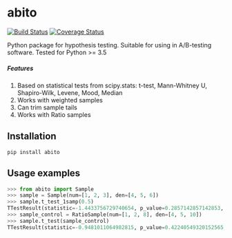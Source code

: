 # abito
[![Build Status](https://travis-ci.com/avito-tech/abito.svg?branch=master)](https://travis-ci.com/avito-tech/abito)
[![Coverage Status](https://coveralls.io/repos/github/avito-tech/abito/badge.svg?branch=master)](https://coveralls.io/github/avito-tech/abito?branch=master)

Python package for hypothesis testing. Suitable for using in A/B-testing software.
Tested for Python >= 3.5

##### Features
1. Based on statistical tests from scipy.stats: t-test, Mann-Whitney U, Shapiro-Wilk, Levene, Mood, Median
2. Works with weighted samples
3. Can trim sample tails
4. Works with Ratio samples

## Installation
```
pip install abito
```

## Usage examples
```python
>>> from abito import Sample
>>> sample = Sample(num=[1, 2, 3], den=[4, 5, 6])
>>> sample.t_test_1samp(0.5)
TTestResult(statistic=-1.4433756729740654, p_value=0.2857142857142853, mean_diff=-0.10000000000000003, mean_diff_std=0.06928203230275506)
>>> sample_control = RatioSample(num=[1, 2, 8], den=[4, 5, 10])
>>> sample.t_test(sample_control)
TTestResult(statistic=-0.9481011064982815, p_value=0.42240549320152565, mean_diff=-0.1789473684210527, mean_diff_std=0.18874291696797746)
```
